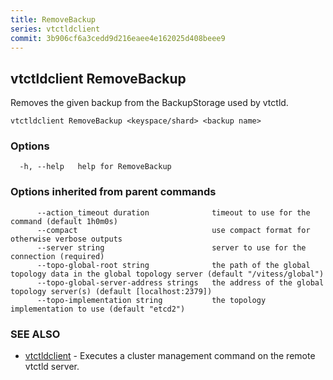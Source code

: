 ```yaml
---
title: RemoveBackup
series: vtctldclient
commit: 3b906cf6a3cedd9d216eaee4e162025d408beee9
---
```

## vtctldclient RemoveBackup

Removes the given backup from the BackupStorage used by vtctld.

```
vtctldclient RemoveBackup <keyspace/shard> <backup name>
```

### Options

```
  -h, --help   help for RemoveBackup
```

### Options inherited from parent commands

```
      --action_timeout duration              timeout to use for the command (default 1h0m0s)
      --compact                              use compact format for otherwise verbose outputs
      --server string                        server to use for the connection (required)
      --topo-global-root string              the path of the global topology data in the global topology server (default "/vitess/global")
      --topo-global-server-address strings   the address of the global topology server(s) (default [localhost:2379])
      --topo-implementation string           the topology implementation to use (default "etcd2")
```

### SEE ALSO

* [vtctldclient](../)	 - Executes a cluster management command on the remote vtctld server.

